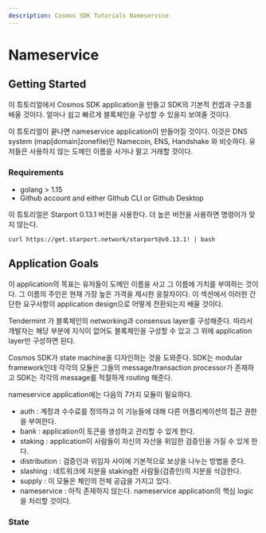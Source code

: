 ```yaml
---
description: Cosmos SDK Tutorials Nameservice
---
```


# Nameservice

## Getting Started

이 튜토리얼에서  Cosmos SDK application을 만들고 SDK의 기본적 컨셉과 구조를 배울 것이다. 얼마나 쉽고 빠르게 블록체인을 구성할 수 있을지 보여줄 것이다.&#x20;

이 튜토리얼이 끝나면 nameservice application이 만들어질 것이다. 이것은 DNS system (map\[domain]zonefile)인 Namecoin, ENS, Handshake 와 비슷하다. 유저들은 사용하지 않는 도메인 이름을 사거나 팔고 거래할 것이다.&#x20;

### Requirements

* golang > 1.15
* Github account and either Github CLI or Github Desktop

이 튜토리얼은 Starport 0.13.1 버전을 사용한다. 더 높은 버전을 사용하면 명령어가 맞지 않는다.&#x20;

```
curl https://get.starport.network/starport@v0.13.1! | bash
```

## Application Goals

이 application의 목표는 유저들이 도메인 이름을 사고 그 이름에 가치를 부여하는 것이다. 그 이름의 주인은 현재 가장 높은 가격을 제시한 응찰자이다. 이 섹션에서 이러한 간단한 요구사항이 application design으로 어떻게 전환되는지 배울 것이다. &#x20;

Tendermint 가 블록체인의 networking과 consensus layer를 구성해준다. 따라서 개발자는 해당 부분에 지식이 없어도 블록체인을 구성할 수 있고 그 위에 application layer만 구성하면 된다.&#x20;

Cosmos SDK가 state machine을 디자인하는 것을 도와준다. SDK는 modular framework인데 각각의 모듈은 그들의 message/transaction processor가 존재하고 SDK는 각각의 message를 적절하게 routing 해준다.

nameservice application에는 다음의 7가지 모듈이 필요하다.&#x20;

* auth : 계정과 수수료를 정의하고 이 기능들에 대해 다른 어플리케이션의 접근 권한을 부여한다.&#x20;
* bank :  application이 토큰을 생성하고 관리할 수 있게 한다.&#x20;
* staking : application이 사람들이 자신의 자산을 위임한 검증인을 가질 수 있게 한다.&#x20;
* distribution : 검증인과 위임자 사이에 기본적으로 보상을 나누는 방법을 준다. &#x20;
* slashing : 네트워크에 지분을 staking한 사람들(검증인)의 지분을 삭감한다.&#x20;
* supply : 이 모듈은 체인의 전체 공급을 가지고 있다.&#x20;
* nameservice : 아직 존재하지 않는다. nameservice application의 핵심 logic을 처리할 것이다.&#x20;

### State



